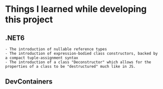 # Things I learned while developing this project
## .NET6
    - The introduction of nullable reference types
    - The introduction of expression-bodied class constructors, backed by a compact tuple-assignment syntax
    - The introduction of a class "Deconstructor" which allows for the properties of a class to be "destructured" much like in JS.
## DevContainers